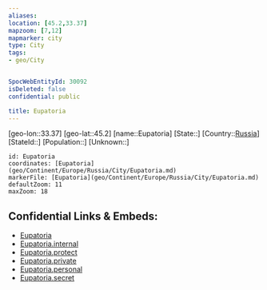 ```yaml
---
aliases: 
location: [45.2,33.37]
mapzoom: [7,12] 
mapmarker: city 
type: City
tags:
- geo/City


SpocWebEntityId: 30092
isDeleted: false
confidential: public

title: Eupatoria
---
```

[geo-lon::33.37]
[geo-lat::45.2]
[name::Eupatoria]
[State::]
[Country::[Russia](geo/Continent/Europe/Russia.md)]
[StateId::]
[Population::]
[Unknown::]


```leaflet
id: Eupatoria
coordinates: [Eupatoria](geo/Continent/Europe/Russia/City/Eupatoria.md)
markerFile: [Eupatoria](geo/Continent/Europe/Russia/City/Eupatoria.md)
defaultZoom: 11 
maxZoom: 18
```


## Confidential Links & Embeds: 
- [Eupatoria](../../../../../../_public/geo/Continent/Europe/Russia/City/Eupatoria.md) 
- [Eupatoria.internal](../../../../../../_internal/geo/Continent/Europe/Russia/City/Eupatoria.internal.md) 
- [Eupatoria.protect](../../../../../../_protect/geo/Continent/Europe/Russia/City/Eupatoria.protect.md) 
- [Eupatoria.private](../../../../../../_private/geo/Continent/Europe/Russia/City/Eupatoria.private.md) 
- [Eupatoria.personal](../../../../../../_personal/geo/Continent/Europe/Russia/City/Eupatoria.personal.md) 
- [Eupatoria.secret](../../../../../../_secret/geo/Continent/Europe/Russia/City/Eupatoria.secret.md) 
